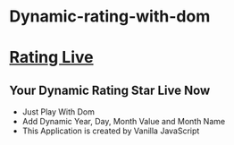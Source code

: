 # Dynamic-rating-with-dom
# [Rating Live](https://dynamic-rating.netlify.app/)
## Your Dynamic Rating Star Live Now
* Just Play With Dom
* Add Dynamic Year, Day, Month Value and Month Name
* This Application is created by Vanilla JavaScript
